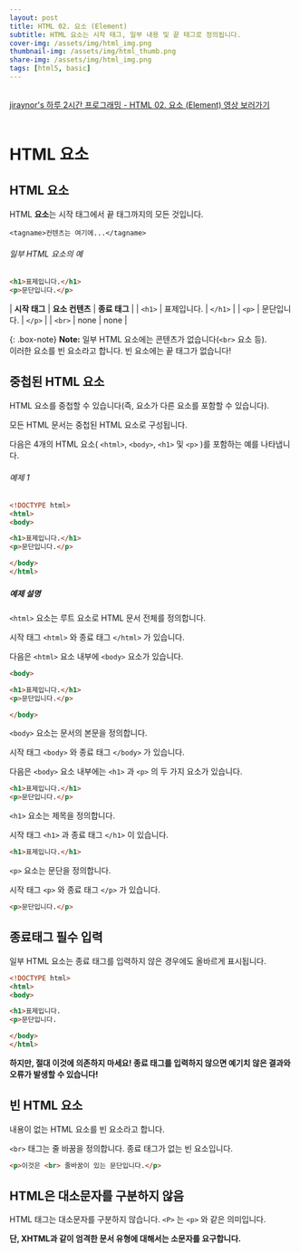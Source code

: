 ```yaml
---
layout: post
title: HTML 02. 요소 (Element)
subtitle: HTML 요소는 시작 태그, 일부 내용 및 끝 태그로 정의됩니다.
cover-img: /assets/img/html_img.png
thumbnail-img: /assets/img/html_thumb.png
share-img: /assets/img/html_img.png
tags: [html5, basic]
---
```


<br>
<a href="https://youtu.be/cDwhbXCDn6A" target="_blank">jiraynor's 하루 2시간 프로그래밍 - HTML 02. 요소 (Element) 영상 보러가기</a>
<br>
<br>

# HTML 요소   
   
   
## HTML 요소   
   
HTML **요소**는 시작 태그에서 끝 태그까지의 모든 것입니다.   
   
```<tagname>컨텐츠는 여기에...</tagname>```   
   
###### 일부 HTML 요소의 예   

```html
<h1>표제입니다.</h1>   
<p>문단입니다.</p>
```      
   
| **시작 태그** | **요소 컨텐츠** | **종료 태그** |
| ```<h1>``` | 표제입니다. | ```</h1>``` |
| ```<p>``` | 문단입니다. | ```</p>``` |
| ```<br>``` | none | none |
   
{: .box-note}
**Note:** 일부 HTML 요소에는 콘텐츠가 없습니다(```<br>``` 요소 등).<br>이러한 요소를 빈 요소라고 합니다. 빈 요소에는 끝 태그가 없습니다!    
    
    
## 중첩된 HTML 요소   

HTML 요소를 중첩할 수 있습니다(즉, 요소가 다른 요소를 포함할 수 있습니다).   
   
모든 HTML 문서는 중첩된 HTML 요소로 구성됩니다.   
   
다음은 4개의 HTML 요소( ```<html>```, ```<body>```, ```<h1>``` 및 ```<p>``` )를 포함하는 예를 나타냅니다.   
      
###### 예제 1   

```html   
<!DOCTYPE html>
<html>
<body>

<h1>표제입니다.</h1>
<p>문단입니다.</p>

</body>
</html>
```   
   
##### 예제 설명   
   
```<html>``` 요소는 루트 요소로 HTML 문서 전체를 정의합니다.   
   
시작 태그 ```<html>``` 와 종료 태그 ```</html>``` 가 있습니다.   
   
다음은 ```<html>``` 요소 내부에 ```<body>``` 요소가 있습니다.   
   
```html
<body>

<h1>표제입니다.</h1>
<p>문단입니다.</p>

</body>
```   
   
```<body>``` 요소는 문서의 본문을 정의합니다.

시작 태그 ```<body>``` 와 종료 태그 ```</body>``` 가 있습니다.

다음은 ```<body>``` 요소 내부에는 ```<h1>``` 과 ```<p>``` 의 두 가지 요소가 있습니다.
   
```html
<h1>표제입니다.</h1>
<p>문단입니다.</p>
```   
   
```<h1>``` 요소는 제목을 정의합니다.

시작 태그 ```<h1>``` 과 종료 태그 ```</h1>``` 이 있습니다.   
   
```html
<h1>표제입니다.</h1>
```   
   
```<p>``` 요소는 문단을 정의합니다.   
   
시작 태그 ```<p>``` 와 종료 태그 ```</p>``` 가 있습니다.   
   
```html
<p>문단입니다.</p>
```   

## 종료태그 필수 입력   
   
일부 HTML 요소는 종료 태그를 입력하지 않은 경우에도 올바르게 표시됩니다.   
   
```html
<!DOCTYPE html>
<html>
<body>

<h1>표제입니다.
<p>문단입니다.

</body>
</html>
```   
   
**하지만, 절대 이것에 의존하지 마세요! 종료 태그를 입력하지 않으면 예기치 않은 결과와 오류가 발생할 수 있습니다!**
   
## 빈 HTML 요소      
   
내용이 없는 HTML 요소를 빈 요소라고 합니다.   
   
```<br>``` 태그는 줄 바꿈을 정의합니다. 종료 태그가 없는 빈 요소입니다.   
   
```html
<p>이것은 <br> 줄바꿈이 있는 문단입니다.</p>
```   
   
## HTML은 대소문자를 구분하지 않음   
   
HTML 태그는 대소문자를 구분하지 않습니다. ```<P>``` 는 ```<p>``` 와 같은 의미입니다.   

**단, XHTML과 같이 엄격한 문서 유형에 대해서는 소문자를 요구합니다.**
   
   

